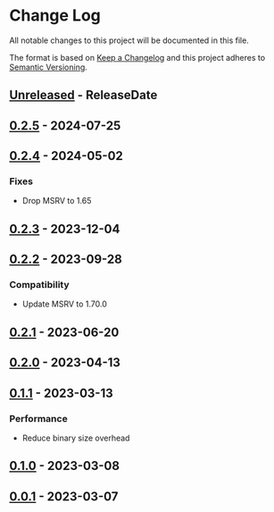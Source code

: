 # Change Log
All notable changes to this project will be documented in this file.

The format is based on [Keep a Changelog](http://keepachangelog.com/)
and this project adheres to [Semantic Versioning](http://semver.org/).

<!-- next-header -->
## [Unreleased] - ReleaseDate

## [0.2.5] - 2024-07-25

## [0.2.4] - 2024-05-02

### Fixes

- Drop MSRV to 1.65

## [0.2.3] - 2023-12-04

## [0.2.2] - 2023-09-28

### Compatibility

- Update MSRV to 1.70.0

## [0.2.1] - 2023-06-20

## [0.2.0] - 2023-04-13

## [0.1.1] - 2023-03-13

### Performance

- Reduce binary size overhead

## [0.1.0] - 2023-03-08

## [0.0.1] - 2023-03-07

<!-- next-url -->
[Unreleased]: https://github.com/rust-cli/anstyle/compare/anstyle-parse-v0.2.5...HEAD
[0.2.5]: https://github.com/rust-cli/anstyle/compare/anstyle-parse-v0.2.4...anstyle-parse-v0.2.5
[0.2.4]: https://github.com/rust-cli/anstyle/compare/anstyle-parse-v0.2.3...anstyle-parse-v0.2.4
[0.2.3]: https://github.com/rust-cli/anstyle/compare/anstyle-parse-v0.2.2...anstyle-parse-v0.2.3
[0.2.2]: https://github.com/rust-cli/anstyle/compare/anstyle-parse-v0.2.1...anstyle-parse-v0.2.2
[0.2.1]: https://github.com/rust-cli/anstyle/compare/anstyle-parse-v0.2.0...anstyle-parse-v0.2.1
[0.2.0]: https://github.com/rust-cli/anstyle/compare/anstyle-parse-v0.1.1...anstyle-parse-v0.2.0
[0.1.1]: https://github.com/rust-cli/anstyle/compare/anstyle-parse-v0.1.0...anstyle-parse-v0.1.1
[0.1.0]: https://github.com/rust-cli/anstyle/compare/anstyle-parse-v0.0.1...anstyle-parse-v0.1.0
[0.0.1]: https://github.com/rust-cli/anstyle/compare/3279127...anstyle-parse-v0.0.1
